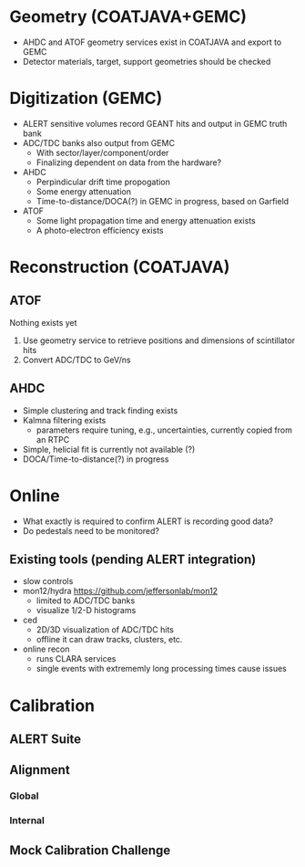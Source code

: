 # Geometry (COATJAVA+GEMC)
* AHDC and ATOF geometry services exist in COATJAVA and export to GEMC
* Detector materials, target, support geometries should be checked

# Digitization (GEMC)
* ALERT sensitive volumes record GEANT hits and output in GEMC truth bank
* ADC/TDC banks also output from GEMC
  * With sector/layer/component/order
  * Finalizing dependent on data from the hardware?
* AHDC
  * Perpindicular drift time propogation
  * Some energy attenuation
  * Time-to-distance/DOCA(?) in GEMC in progress, based on Garfield
* ATOF
  * Some light propagation time and energy attenuation exists
  * A photo-electron efficiency exists

# Reconstruction (COATJAVA)
## ATOF
Nothing exists yet
1. Use geometry service to retrieve positions and dimensions of scintillator hits
1. Convert ADC/TDC to GeV/ns
## AHDC
* Simple clustering and track finding exists
* Kalmna filtering exists
  * parameters require tuning, e.g., uncertainties, currently copied from an RTPC
* Simple, helicial fit is currently not available (?)
* DOCA/Time-to-distance(?) in progress

# Online
* What exactly is required to confirm ALERT is recording good data?
* Do pedestals need to be monitored?
## Existing tools (pending ALERT integration)
* slow controls
* mon12/hydra https://github.com/jeffersonlab/mon12
  * limited to ADC/TDC banks
  * visualize 1/2-D histograms
* ced
  * 2D/3D visualization of ADC/TDC hits
  * offline it can draw tracks, clusters, etc. 
* online recon
  * runs CLARA services 
  * single events with extrememly long processing times cause issues

# Calibration 
## ALERT Suite
## Alignment 
### Global
### Internal
## Mock Calibration Challenge

